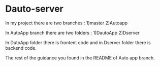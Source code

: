 # Dauto-server
In my project there are two branches :
1)master 
2)Autoapp

In AutoApp branch there are two folders :
1)DautoApp
2)Dserver

In DutoApp folder there is frontent code and in Dserver folder there is backend code.

The rest of the guidance you found in the README of Auto app branch.
